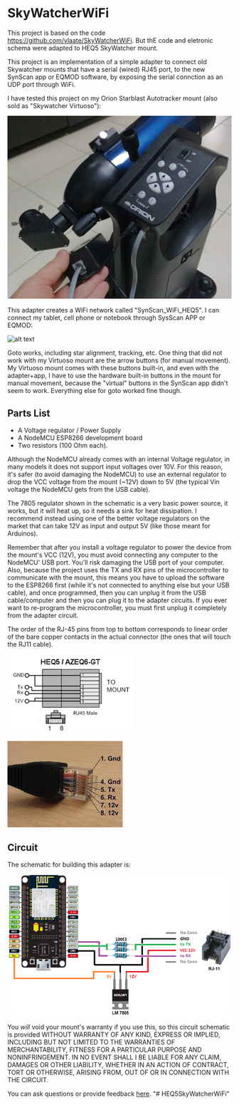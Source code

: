 # SkyWatcherWiFi



This project is based on the code https://github.com/vlaate/SkyWatcherWiFi. But thE code and eletronic schema were adapted to  HEQ5 SkyWatcher mount.




This project is an implementation of a simple adapter to connect old Skywatcher mounts that have a serial (wired) RJ45 port, to the new SynScan app or EQMOD software, by exposing the serial connction as an UDP port through WiFi.

I have tested this project on my Orion Starblast Autotracker mount (also sold as "Skywatcher Virtuoso"):

![alt text](https://raw.githubusercontent.com/mborcari/HEQ5SkyWatcherWiFi/master/mount.jpg "Skywatcher Virtuoso")

This adapter creates a WiFi network called "SynScan_WiFi_HEQ5". I can connect my tablet, cell phone or notebook through SysScan APP or EQMOD:

![alt text](https://raw.githubusercontent.com/HEQ5SkyWatcherWiFi/master/Screenshot.jpg "SkyWatcher App")


Goto works, including star alignment, tracking, etc. One thing that did not work with my Virtuoso mount are the arrow buttons (for manual movement). My Virtuoso mount comes with these buttons built-in, and even with the adapter+app, I have to use the hardware built-in buttons in the mount for manual movement, because the "virtual" buttons in the SynScan app didn't seem to work. Everything else for goto worked fine though.

## Parts List

* A Voltage regulator / Power Supply
* A NodeMCU ESP8266 development board
* Two resistors (100 Ohm each). 

Although the NodeMCU already comes with an internal Voltage regulator, in many models it does not support input voltages over 10V. For this reason, it's safer (to avoid damaging the NodeMCU) to use an external regulator to drop the VCC voltage from the mount (~12V) down to 5V (the typical Vin voltage the NodeMCU gets from the USB cable).

The 7805 regulator shown in the schematic is a very basic power source, it works, but it will heat up, so it needs a sink for heat dissipation. I recommend instead using one of the better voltage regulators on the market that can take 12V as input and output 5V (like those meant for Arduinos). 

Remember that after you install a voltage regulator to power the device from the mount's VCC (12V), you must avoid connecting any computer to the NodeMCU' USB port. You'll risk damaging the USB port of your computer. Also, because the project uses the TX and RX pins of the microcontroller to communicate with the mount, this means you have to upload the software to the ESP8266 first (while it's not connected to anything else but your USB cable), and once programmed, then you can unplug it from the USB cable/computer and then you can  plug it to the adapter circuits. If you ever want to re-program the microcontroller, you must first unplug it completely from the adapter circuit.

The order of the RJ-45 pins from top to bottom corresponds to linear order of the bare copper contacts in the actual connector (the ones that will touch the RJ11 cable).

![alt text](https://raw.githubusercontent.com/mborcari/HEQ5SkyWatcherWiFi/master/RJ45Pinout.png "SkyWatcher WiFi")

![alt text](https://raw.githubusercontent.com/mborcari/HEQ5SkyWatcherWiFi/master/RJ45Pinout2.jpg "SkyWatcher WiFi")


## Circuit

The schematic for building this adapter is:

![alt text](https://raw.githubusercontent.com/mborcari/HEQ5SkyWatcherWiFi/master/schematic.png "SkyWatcher WiFi")

You *will* void your mount's warranty if you use this, so this circuit schematic is provided WITHOUT WARRANTY OF ANY KIND, EXPRESS OR IMPLIED, INCLUDING BUT NOT LIMITED TO THE WARRANTIES OF MERCHANTABILITY, FITNESS FOR A PARTICULAR PURPOSE AND NONINFRINGEMENT. IN NO EVENT SHALL I BE LIABLE FOR ANY CLAIM, DAMAGES OR OTHER LIABILITY, WHETHER IN AN ACTION OF CONTRACT, TORT OR OTHERWISE, ARISING FROM, OUT OF OR IN CONNECTION WITH THE CIRCUIT.

You can ask questions or provide feedback [here](https://www.cloudynights.com/topic/656206-diy-wifi-adapter-for-skywatcher-telescope-mounts/).
"# HEQ5SkyWatcherWiFi" 
